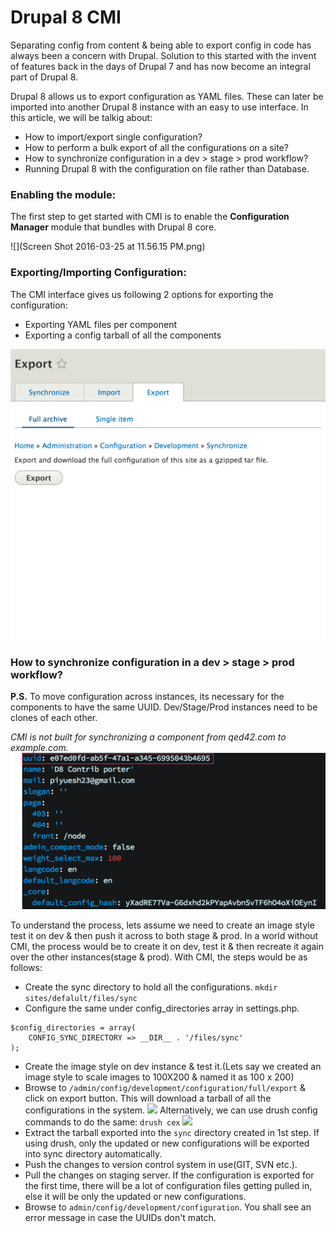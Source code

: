 # Drupal 8 CMI

Separating config from content & being able to export config in code has always been a concern with Drupal. Solution to this started with the invent of features back in the days of Drupal 7 and has now become an integral part of Drupal 8.

Drupal 8 allows us to export configuration as YAML files. These can later be imported into another Drupal 8 instance with an easy to use interface. In this article, we will be talkig about:
* How to import/export single configuration?
* How to perform a bulk export of all the configurations on a site?
* How to synchronize configuration in a dev > stage > prod workflow?
* Running Drupal 8 with the configuration on file rather than Database.

### Enabling the module:
The  first step to get started with CMI is to enable the **Configuration Manager** module that bundles with Drupal 8 core.

![](Screen Shot 2016-03-25 at 11.56.15 PM.png)

### Exporting/Importing Configuration:
The CMI interface gives us following 2 options for exporting the configuration:
* Exporting YAML files per component
* Exporting a config tarball of all the components

![](export_multiple_single.gif)

### How to synchronize configuration in a dev > stage > prod workflow?
**P.S.** To move configuration across instances, its necessary for the components to have the same UUID. Dev/Stage/Prod instances need to be clones of each other. 

 *CMI is not built for synchronizing a component from qed42.com to example.com.*
![](uuid_yml.png)

To understand the process, lets assume we need to create an image style test it on dev & then push it across to both stage & prod. In a world without CMI, the process would be to create it on dev, test it & then recreate it again over the other instances(stage & prod). With CMI, the steps would be as follows:
* Create the sync directory to hold all the configurations.
```mkdir sites/defalult/files/sync```
* Configure the same under config_directories array in settings.php.
```
$config_directories = array(
    CONFIG_SYNC_DIRECTORY => __DIR__ . '/files/sync'
);
```
* Create the image style on dev instance & test it.(Lets say we created an image style to scale images to 100X200 & named it as 100 x 200)
* Browse to ```/admin/config/development/configuration/full/export``` & click on export button. This will download a tarball of all the configurations in the system.
![](config_export_full.png)
Alternatively, we can use drush config commands to do the same:
```drush cex```
![](drush_config_export_full.png)
* Extract the tarball exported into the ```sync``` directory created in 1st step. If using drush, only the updated or new configurations will be exported into sync directory automatically.
* Push the changes to version control system in use(GIT, SVN etc.).
* Pull the changes on staging server. If the configuration is exported for the first time, there will be a lot of configuration files getting pulled in, else it will be only the updated or new configurations.
* Browse to ```admin/config/development/configuration```. You shall see an error message in case the UUIDs don't match.

